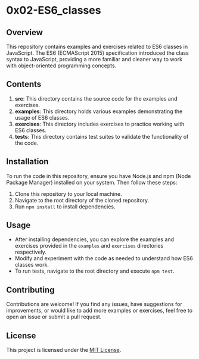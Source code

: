 # 0x02-ES6_classes

## Overview
This repository contains examples and exercises related to ES6 classes in JavaScript. The ES6 (ECMAScript 2015) specification introduced the class syntax to JavaScript, providing a more familiar and cleaner way to work with object-oriented programming concepts.

## Contents
1. **src**: This directory contains the source code for the examples and exercises.
2. **examples**: This directory holds various examples demonstrating the usage of ES6 classes.
3. **exercises**: This directory includes exercises to practice working with ES6 classes.
4. **tests**: This directory contains test suites to validate the functionality of the code.

## Installation
To run the code in this repository, ensure you have Node.js and npm (Node Package Manager) installed on your system. Then follow these steps:
1. Clone this repository to your local machine.
2. Navigate to the root directory of the cloned repository.
3. Run `npm install` to install dependencies.

## Usage
- After installing dependencies, you can explore the examples and exercises provided in the `examples` and `exercises` directories respectively.
- Modify and experiment with the code as needed to understand how ES6 classes work.
- To run tests, navigate to the root directory and execute `npm test`.

## Contributing
Contributions are welcome! If you find any issues, have suggestions for improvements, or would like to add more examples or exercises, feel free to open an issue or submit a pull request.

## License
This project is licensed under the [MIT License](LICENSE).

